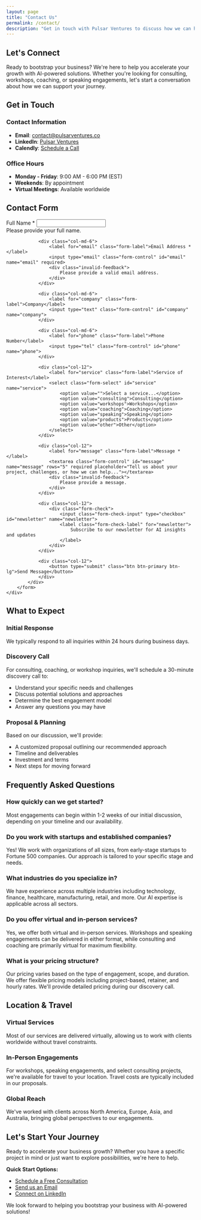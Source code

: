```yaml
---
layout: page
title: "Contact Us"
permalink: /contact/
description: "Get in touch with Pulsar Ventures to discuss how we can help bootstrap your business"
---
```


## Let's Connect

Ready to bootstrap your business? We're here to help you accelerate your growth with AI-powered solutions. Whether you're looking for consulting, workshops, coaching, or speaking engagements, let's start a conversation about how we can support your journey.

## Get in Touch

### Contact Information

- **Email**: [contact@pulsarventures.co](mailto:contact@pulsarventures.co)
- **LinkedIn**: [Pulsar Ventures](https://www.linkedin.com/company/pulsarventures)
- **Calendly**: [Schedule a Call](https://calendly.com/pulsarventures)

### Office Hours

- **Monday - Friday**: 9:00 AM - 6:00 PM (EST)
- **Weekends**: By appointment
- **Virtual Meetings**: Available worldwide

## Contact Form

<div class="row">
    <div class="col-lg-8 mx-auto">
        <form id="contact-form" class="needs-validation" novalidate>
            <div class="row g-3">
                <div class="col-md-6">
                    <label for="name" class="form-label">Full Name *</label>
                    <input type="text" class="form-control" id="name" name="name" required>
                    <div class="invalid-feedback">
                        Please provide your full name.
                    </div>
                </div>
                
                <div class="col-md-6">
                    <label for="email" class="form-label">Email Address *</label>
                    <input type="email" class="form-control" id="email" name="email" required>
                    <div class="invalid-feedback">
                        Please provide a valid email address.
                    </div>
                </div>
                
                <div class="col-md-6">
                    <label for="company" class="form-label">Company</label>
                    <input type="text" class="form-control" id="company" name="company">
                </div>
                
                <div class="col-md-6">
                    <label for="phone" class="form-label">Phone Number</label>
                    <input type="tel" class="form-control" id="phone" name="phone">
                </div>
                
                <div class="col-12">
                    <label for="service" class="form-label">Service of Interest</label>
                    <select class="form-select" id="service" name="service">
                        <option value="">Select a service...</option>
                        <option value="consulting">Consulting</option>
                        <option value="workshops">Workshops</option>
                        <option value="coaching">Coaching</option>
                        <option value="speaking">Speaking</option>
                        <option value="products">Products</option>
                        <option value="other">Other</option>
                    </select>
                </div>
                
                <div class="col-12">
                    <label for="message" class="form-label">Message *</label>
                    <textarea class="form-control" id="message" name="message" rows="5" required placeholder="Tell us about your project, challenges, or how we can help..."></textarea>
                    <div class="invalid-feedback">
                        Please provide a message.
                    </div>
                </div>
                
                <div class="col-12">
                    <div class="form-check">
                        <input class="form-check-input" type="checkbox" id="newsletter" name="newsletter">
                        <label class="form-check-label" for="newsletter">
                            Subscribe to our newsletter for AI insights and updates
                        </label>
                    </div>
                </div>
                
                <div class="col-12">
                    <button type="submit" class="btn btn-primary btn-lg">Send Message</button>
                </div>
            </div>
        </form>
    </div>
</div>

## What to Expect

### Initial Response
We typically respond to all inquiries within 24 hours during business days.

### Discovery Call
For consulting, coaching, or workshop inquiries, we'll schedule a 30-minute discovery call to:
- Understand your specific needs and challenges
- Discuss potential solutions and approaches
- Determine the best engagement model
- Answer any questions you may have

### Proposal & Planning
Based on our discussion, we'll provide:
- A customized proposal outlining our recommended approach
- Timeline and deliverables
- Investment and terms
- Next steps for moving forward

## Frequently Asked Questions

### How quickly can we get started?
Most engagements can begin within 1-2 weeks of our initial discussion, depending on your timeline and our availability.

### Do you work with startups and established companies?
Yes! We work with organizations of all sizes, from early-stage startups to Fortune 500 companies. Our approach is tailored to your specific stage and needs.

### What industries do you specialize in?
We have experience across multiple industries including technology, finance, healthcare, manufacturing, retail, and more. Our AI expertise is applicable across all sectors.

### Do you offer virtual and in-person services?
Yes, we offer both virtual and in-person services. Workshops and speaking engagements can be delivered in either format, while consulting and coaching are primarily virtual for maximum flexibility.

### What is your pricing structure?
Our pricing varies based on the type of engagement, scope, and duration. We offer flexible pricing models including project-based, retainer, and hourly rates. We'll provide detailed pricing during our discovery call.

## Location & Travel

### Virtual Services
Most of our services are delivered virtually, allowing us to work with clients worldwide without travel constraints.

### In-Person Engagements
For workshops, speaking engagements, and select consulting projects, we're available for travel to your location. Travel costs are typically included in our proposals.

### Global Reach
We've worked with clients across North America, Europe, Asia, and Australia, bringing global perspectives to our engagements.

## Let's Start Your Journey

Ready to accelerate your business growth? Whether you have a specific project in mind or just want to explore possibilities, we're here to help.

**Quick Start Options:**
- [Schedule a Free Consultation](https://calendly.com/pulsarventures)
- [Send us an Email](mailto:contact@pulsarventures.co)
- [Connect on LinkedIn](https://www.linkedin.com/company/pulsarventures)

We look forward to helping you bootstrap your business with AI-powered solutions!
